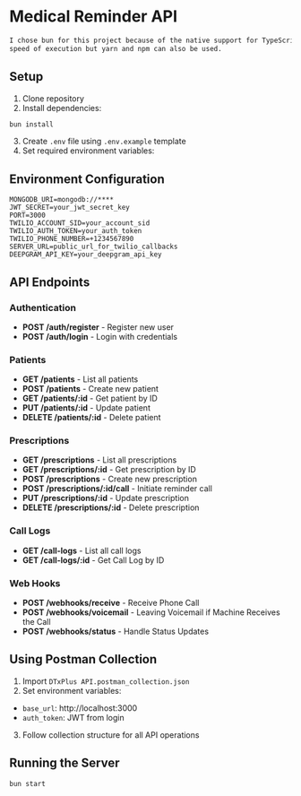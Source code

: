 # Medical Reminder API

```bash
I chose bun for this project because of the native support for TypeScript and the 
speed of execution but yarn and npm can also be used.
```

## Setup
1. Clone repository
2. Install dependencies:
```bash
bun install
```
3. Create `.env` file using `.env.example` template
4. Set required environment variables:

## Environment Configuration
```
MONGODB_URI=mongodb://****
JWT_SECRET=your_jwt_secret_key
PORT=3000
TWILIO_ACCOUNT_SID=your_account_sid
TWILIO_AUTH_TOKEN=your_auth_token
TWILIO_PHONE_NUMBER=+1234567890
SERVER_URL=public_url_for_twilio_callbacks
DEEPGRAM_API_KEY=your_deepgram_api_key
```

## API Endpoints

### Authentication
- **POST /auth/register** - Register new user
- **POST /auth/login** - Login with credentials

### Patients
- **GET /patients** - List all patients
- **POST /patients** - Create new patient
- **GET /patients/:id** - Get patient by ID
- **PUT /patients/:id** - Update patient
- **DELETE /patients/:id** - Delete patient

### Prescriptions
- **GET /prescriptions** - List all prescriptions
- **GET /prescriptions/:id** - Get prescription by ID
- **POST /prescriptions** - Create new prescription
- **POST /prescriptions/:id/call** - Initiate reminder call
- **PUT /prescriptions/:id** - Update prescription
- **DELETE /prescriptions/:id** - Delete prescription

### Call Logs
- **GET /call-logs** - List all call logs
- **GET /call-logs/:id** - Get Call Log by ID

### Web Hooks
- **POST /webhooks/receive** - Receive Phone Call
- **POST /webhooks/voicemail** - Leaving Voicemail if Machine Receives the Call
- **POST /webhooks/status** - Handle Status Updates

## Using Postman Collection
1. Import `DTxPlus API.postman_collection.json`
2. Set environment variables:
  - `base_url`: http://localhost:3000
  - `auth_token`: JWT from login
3. Follow collection structure for all API operations

## Running the Server
```bash
bun start
```